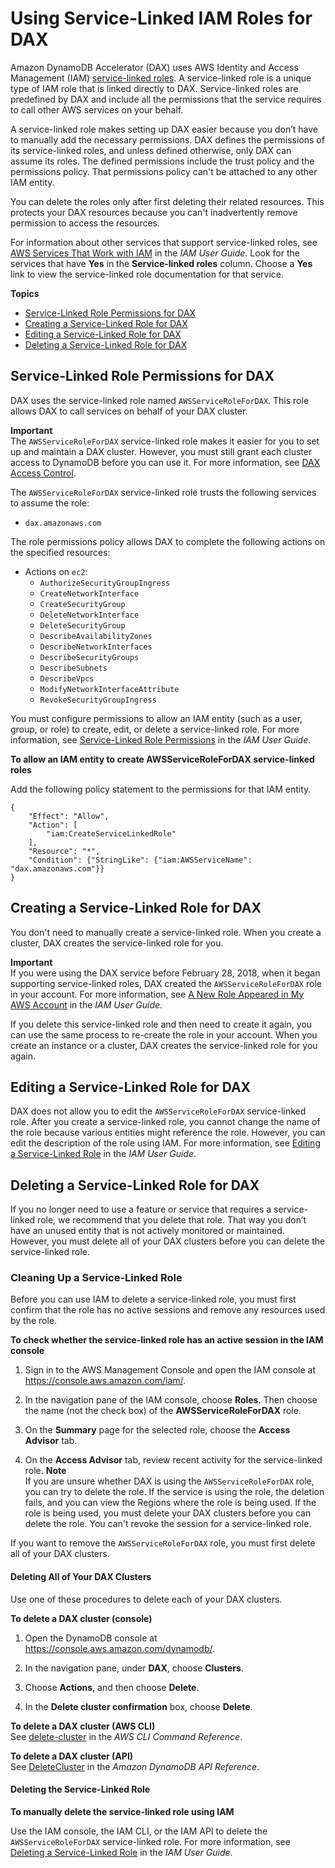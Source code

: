 # Using Service\-Linked IAM Roles for DAX<a name="using-service-linked-roles"></a>

Amazon DynamoDB Accelerator \(DAX\) uses AWS Identity and Access Management \(IAM\) [service\-linked roles](https://docs.aws.amazon.com/IAM/latest/UserGuide/id_roles_terms-and-concepts.html#iam-term-service-linked-role)\. A service\-linked role is a unique type of IAM role that is linked directly to DAX\. Service\-linked roles are predefined by DAX and include all the permissions that the service requires to call other AWS services on your behalf\. 

A service\-linked role makes setting up DAX easier because you don’t have to manually add the necessary permissions\. DAX defines the permissions of its service\-linked roles, and unless defined otherwise, only DAX can assume its roles\. The defined permissions include the trust policy and the permissions policy\. That permissions policy can't be attached to any other IAM entity\.

You can delete the roles only after first deleting their related resources\. This protects your DAX resources because you can't inadvertently remove permission to access the resources\.

For information about other services that support service\-linked roles, see [AWS Services That Work with IAM](https://docs.aws.amazon.com/IAM/latest/UserGuide/reference_aws-services-that-work-with-iam.html) in the *IAM User Guide*\. Look for the services that have **Yes** in the **Service\-linked roles** column\. Choose a **Yes** link to view the service\-linked role documentation for that service\.

**Topics**
+ [Service\-Linked Role Permissions for DAX](#service-linked-role-permissions)
+ [Creating a Service\-Linked Role for DAX](#create-service-linked-role)
+ [Editing a Service\-Linked Role for DAX](#edit-service-linked-role)
+ [Deleting a Service\-Linked Role for DAX](#delete-service-linked-role)

## Service\-Linked Role Permissions for DAX<a name="service-linked-role-permissions"></a>

DAX uses the service\-linked role named `AWSServiceRoleForDAX`\. This role allows DAX to call services on behalf of your DAX cluster\.

**Important**  
The `AWSServiceRoleForDAX` service\-linked role makes it easier for you to set up and maintain a DAX cluster\. However, you must still grant each cluster access to DynamoDB before you can use it\. For more information, see [DAX Access Control](DAX.access-control.md)\.

The `AWSServiceRoleForDAX` service\-linked role trusts the following services to assume the role:
+ `dax.amazonaws.com`

The role permissions policy allows DAX to complete the following actions on the specified resources:
+ Actions on `ec2`:
  + `AuthorizeSecurityGroupIngress`
  + `CreateNetworkInterface`
  + `CreateSecurityGroup`
  + `DeleteNetworkInterface`
  + `DeleteSecurityGroup`
  + `DescribeAvailabilityZones`
  + `DescribeNetworkInterfaces`
  + `DescribeSecurityGroups`
  + `DescribeSubnets`
  + `DescribeVpcs`
  + `ModifyNetworkInterfaceAttribute`
  + `RevokeSecurityGroupIngress`

You must configure permissions to allow an IAM entity \(such as a user, group, or role\) to create, edit, or delete a service\-linked role\. For more information, see [Service\-Linked Role Permissions](https://docs.aws.amazon.com/IAM/latest/UserGuide/using-service-linked-roles.html#service-linked-role-permissions) in the *IAM User Guide*\.

**To allow an IAM entity to create AWSServiceRoleForDAX service\-linked roles**

 Add the following policy statement to the permissions for that IAM entity\.

```
{
    "Effect": "Allow",
    "Action": [
        "iam:CreateServiceLinkedRole"
    ],
    "Resource": "*",
    "Condition": {"StringLike": {"iam:AWSServiceName": "dax.amazonaws.com"}}
}
```

## Creating a Service\-Linked Role for DAX<a name="create-service-linked-role"></a>

You don't need to manually create a service\-linked role\. When you create a cluster, DAX creates the service\-linked role for you\. 

**Important**  
If you were using the DAX service before February 28, 2018, when it began supporting service\-linked roles, DAX created the `AWSServiceRoleForDAX` role in your account\. For more information, see [A New Role Appeared in My AWS Account](https://docs.aws.amazon.com/IAM/latest/UserGuide/troubleshoot_roles.html#troubleshoot_roles_new-role-appeared) in the *IAM User Guide*\.

If you delete this service\-linked role and then need to create it again, you can use the same process to re\-create the role in your account\. When you create an instance or a cluster, DAX creates the service\-linked role for you again\.

## Editing a Service\-Linked Role for DAX<a name="edit-service-linked-role"></a>

DAX does not allow you to edit the `AWSServiceRoleForDAX` service\-linked role\. After you create a service\-linked role, you cannot change the name of the role because various entities might reference the role\. However, you can edit the description of the role using IAM\. For more information, see [Editing a Service\-Linked Role](https://docs.aws.amazon.com/IAM/latest/UserGuide/using-service-linked-roles.html#edit-service-linked-role) in the *IAM User Guide*\.

## Deleting a Service\-Linked Role for DAX<a name="delete-service-linked-role"></a>

If you no longer need to use a feature or service that requires a service\-linked role, we recommend that you delete that role\. That way you don’t have an unused entity that is not actively monitored or maintained\. However, you must delete all of your DAX clusters before you can delete the service\-linked role\.

### Cleaning Up a Service\-Linked Role<a name="service-linked-role-review-before-delete"></a>

Before you can use IAM to delete a service\-linked role, you must first confirm that the role has no active sessions and remove any resources used by the role\.

**To check whether the service\-linked role has an active session in the IAM console**

1. Sign in to the AWS Management Console and open the IAM console at [https://console\.aws\.amazon\.com/iam/](https://console.aws.amazon.com/iam/)\.

1. In the navigation pane of the IAM console, choose **Roles**\. Then choose the name \(not the check box\) of the **AWSServiceRoleForDAX** role\.

1. On the **Summary** page for the selected role, choose the **Access Advisor** tab\.

1. On the **Access Advisor** tab, review recent activity for the service\-linked role\.
**Note**  
If you are unsure whether DAX is using the `AWSServiceRoleForDAX` role, you can try to delete the role\. If the service is using the role, the deletion fails, and you can view the Regions where the role is being used\. If the role is being used, you must delete your DAX clusters before you can delete the role\. You can't revoke the session for a service\-linked role\. 

If you want to remove the `AWSServiceRoleForDAX` role, you must first delete all of your DAX clusters\. 

#### Deleting All of Your DAX Clusters<a name="delete-service-linked-role.clusters"></a>

Use one of these procedures to delete each of your DAX clusters\. 

**To delete a DAX cluster \(console\)**

1. Open the DynamoDB console at [https://console\.aws\.amazon\.com/dynamodb/](https://console.aws.amazon.com/dynamodb/)\.

1. In the navigation pane, under **DAX**, choose **Clusters**\.

1. Choose **Actions**, and then choose **Delete**\.

1. In the **Delete cluster confirmation** box, choose **Delete**\.

**To delete a DAX cluster \(AWS CLI\)**  
See [delete\-cluster](https://docs.aws.amazon.com/cli/latest/reference/dax/delete-cluster.html) in the *AWS CLI Command Reference*\.

**To delete a DAX cluster \(API\)**  
See [DeleteCluster](https://docs.aws.amazon.com/amazondynamodb/latest/APIReference/API_dax_DeleteCluster.html) in the *Amazon DynamoDB API Reference*\.

#### Deleting the Service\-Linked Role<a name="delete-service-linked-role.slr"></a>

**To manually delete the service\-linked role using IAM**

Use the IAM console, the IAM CLI, or the IAM API to delete the `AWSServiceRoleForDAX` service\-linked role\. For more information, see [Deleting a Service\-Linked Role](https://docs.aws.amazon.com/IAM/latest/UserGuide/using-service-linked-roles.html#delete-service-linked-role) in the *IAM User Guide*\.